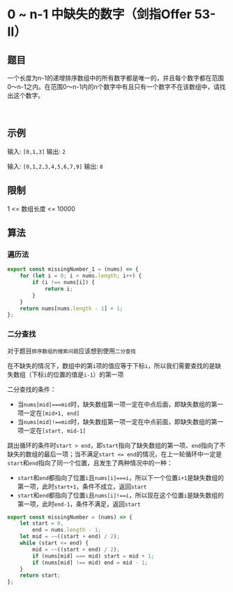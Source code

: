 # 0 ~ n-1 中缺失的数字（剑指Offer 53-II）

## 题目

一个长度为n-1的递增排序数组中的所有数字都是唯一的，并且每个数字都在范围0～n-1之内。在范围0～n-1内的n个数字中有且只有一个数字不在该数组中，请找出这个数字。

 

## 示例

输入: `[0,1,3]`
输出: `2`

输入: `[0,1,2,3,4,5,6,7,9]`
输出: `8`
 

## 限制

1 <= 数组长度 <= 10000

## 算法

### 遍历法

```js
export const missingNumber_1 = (nums) => {
	for (let i = 0; i < nums.length; i++) {
		if (i !== nums[i]) {
			return i;
		}
	}
	return nums[nums.length - 1] + 1;
};
```

### 二分查找

对于题目`排序数组的搜索问题`应该想到使用`二分查找`

在不缺失的情况下，数组中的第`i`项的值应等于下标`i`，所以我们需要查找的是缺失数组（下标`i`的位置的值是`i-1`）的第一项

二分查找的条件：

- 当`nums[mid]===mid`时，缺失数组第一项一定在中点后面，即缺失数组的第一项一定在`[mid+1, end]`
- 当`nums[mid]!==mid`时，缺失数组第一项一定在中点前面，即缺失数组的第一项一定在`[start, mid-1]`

跳出循环的条件时`start > end`，即`start`指向了缺失数组的第一项、`end`指向了不缺失的数组的最后一项；当不满足`start <= end`的情况，在上一轮循环中一定是`start`和`end`指向了同一个位置，且发生了两种情况中的一种：

- `start`和`end`都指向了位置`i`且`nums[i]===i`，所以下一个位置`i+1`是缺失数组的第一项，此时`start+1`，条件不成立，返回`start`
- `start`和`end`都指向了位置`i`且`nums[i]!==i`，所以现在这个位置`i`是缺失数组的第一项，此时`end-1`，条件不满足，返回`start`

```js
export const missingNumber = (nums) => {
	let start = 0,
		end = nums.length - 1;
	let mid = ~~((start + end) / 2);
	while (start <= end) {
		mid = ~~((start + end) / 2);
		if (nums[mid] === mid) start = mid + 1;
		if (nums[mid] !== mid) end = mid - 1;
	}
	return start;
};
```